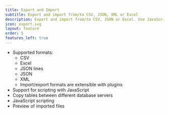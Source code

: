 ```yaml
---
title: Export and Import
subtitle: Export and import from/to CSV, JSON, XML or Excel
description: Export and import from/to CSV, JSON or Excel. Use JavaScript scripting support
icon: export.svg
layout: feature
order: 5
features_left: true
---
```


- Supported formats: 
  * CSV
  * Excel
  * JSON lines
  * JSON
  * XML
  * Import/export formats are extensible with plugins
- Support for scripting with JavaScript
- Copy tables between different database servers
- JavaScript scripting
- Preview of imported files
